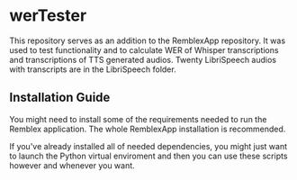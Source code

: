 # werTester
This repository serves as an addition to the RemblexApp repository. It was used to test functionality and to calculate WER of Whisper transcriptions and transcriptions of TTS generated audios. Twenty LibriSpeech audios with transcripts are in the LibriSpeech folder.

## Installation Guide
You might need to install some of the requirements needed to run the Remblex application. The whole RemblexApp installation is recommended.

If you've already installed all of needed dependencies, you might just want to launch the Python virtual enviroment and then you can use these scripts however and whenever you want.
